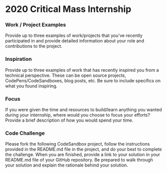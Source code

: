 # 2020 Critical Mass Internship

### Work / Project Examples

Provide up to three examples of work/projects that you've recently participated in and provide detailed information about your role and contributions to the project.

### Inspiration

Provide up to three examples of work that has recently inspired you from a technical perspective. These can be open source projects, CodePens/CodeSandboxes, blog posts, etc. Be sure to include specifics on what you found inspiring.

### Focus

If you were given the time and resources to build/learn anything you wanted during your internship, where would you choose to focus your efforts? Provide a brief description of how you would spend your time.

### Code Challenge

Please fork the following CodeSandbox project, follow the instructions provided in the README.md file in the project, and do your best to complete the challenge. When you are finished, provide a link to your solution in your README.md file of your GitHub repository. Be prepared to walk through your solution and explain the rationale behind your solution.